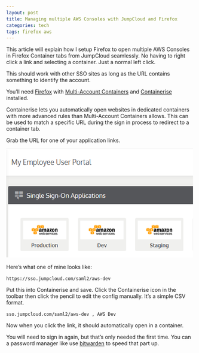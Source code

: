 ```yaml
---
layout: post
title: Managing multiple AWS Consoles with JumpCloud and Firefox
categories: tech
tags: firefox aws
---
```


This article will explain how I setup Firefox to open multiple AWS Consoles in Firefox Container tabs from JumpCloud seamlessly.
No having to right click a link and selecting a container.
Just a normal left click.

This should work with other SSO sites as long as the URL contains something to identify the account.

You’ll need [Firefox](https://www.mozilla.org/en-US/firefox/new/) with [Multi-Account Containers](https://addons.mozilla.org/en-US/firefox/addon/multi-account-containers/) and [Containerise](https://addons.mozilla.org/en-US/firefox/addon/containerise/) installed.

Containerise lets you automatically open websites in dedicated containers with more advanced rules than Multi-Account Containers allows.
This can be used to match a specific URL during the sign in process to redirect to a container tab.

Grab the URL for one of your application links.

![](/assets/jumpcloud-aws-example.png)

Here’s what one of mine looks like:

```
https://sso.jumpcloud.com/saml2/aws-dev
```

Put this into Containerise and save.
Click the Containerise icon in the toolbar then click the pencil to edit the config manually.
It’s a simple CSV format.

```
sso.jumpcloud.com/saml2/aws-dev , AWS Dev
```

Now when you click the link, it should automatically open in a container.

You will need to sign in again, but that’s only needed the first time.
You can a password manager like use [bitwarden](https://bitwarden.com/) to speed that part up.
